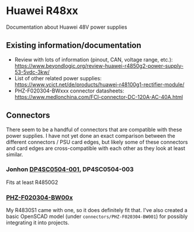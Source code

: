 # Huawei R48xx
Documentation about Huawei 48V power supplies

## Existing information/documentation

- Review with lots of information (pinout, CAN, voltage range, etc.): https://www.beyondlogic.org/review-huawei-r4850g2-power-supply-53-5vdc-3kw/
- List of other related power supplies: https://www.ycict.net/de/products/huawei-r48100g1-rectifier-module/
- PHZ-F020304-BWxxx connector datasheets: https://www.medlonchina.com/FCI-connector-DC-120A-AC-40A.html

## Connectors
There seem to be a handful of connectors that are compatible with these power supplies.
I have not yet done an exact comparison between the different connectors / PSU card edges, but likely some of these connectors and card edges are cross-compatible with each other as they look at least similar.

### Jonhon [DP4SC0504-001](./connectors/Jonhon_DP4SC0504-001_Datasheet_for_Huawei_R4850.pdf), DP4SC0504-003
Fits at least R4850G2

### [PHZ-F020304-BW00x](./connectors/PHZ-F020304-BW001/PHZ-F020304-BW00X系列连接器（85A\).docx)
My R4830S1 came with one, so it does definitely fit that.
I've also created a basic OpenSCAD model (under `connectors/PHZ-F020304-BW001`) for possibly integrating it into projects.
